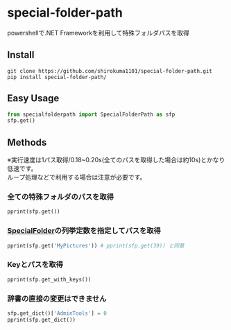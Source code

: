 # special-folder-path

powershellで.NET Frameworkを利用して特殊フォルダパスを取得

## Install

```
git clone https://github.com/shirokuma1101/special-folder-path.git
pip install special-folder-path/
```

## Easy Usage

```python
from specialfolderpath import SpecialFolderPath as sfp
sfp.get()
```

## Methods

※実行速度は1パス取得/0.18~0.20s(全てのパスを取得した場合は約10s)とかなり低速です。<br>
ループ処理などで利用する場合は注意が必要です。

### 全ての特殊フォルダのパスを取得

```python
pprint(sfp.get())
```

### [SpecialFolder](https://learn.microsoft.com/ja-jp/dotnet/api/system.environment.specialfolder?view=net-7.0)の列挙定数を指定してパスを取得

```python
pprint(sfp.get('MyPictures')) # pprint(sfp.get(39)) と同意
```

### Keyとパスを取得

```python
pprint(sfp.get_with_keys())
```

### 辞書の直接の変更はできません

```python
sfp.get_dict()['AdminTools'] = 0
pprint(sfp.get_dict())
```
